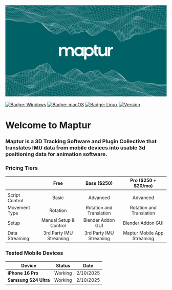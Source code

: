 <img src = "Assets/logo.png" />


[![Badge: Windows](https://img.shields.io/badge/os-Windows-blue)](#)
[![Badge: macOS](https://img.shields.io/badge/os-macOS-white)](#)
[![Badge: Linux](https://img.shields.io/badge/os-Linux-yellow)](#)
[![Version](https://img.shields.io/badge/version-1.0.0-darkgreen)](#)

# Welcome to Maptur

### Maptur is a 3D Tracking Software and Plugin Collective that translates IMU data from mobile devices into usable 3d positioning data for animation software.



### Pricing Tiers

|             | **Free**                         | **Base ($250)**       | **Pro ($250 + $20/mo)**
|:----|:----:|:----:|:----:|
|             |                          |        | 
Script Control               | Basic                        | Advanced          | Advanced
Movement Type             | Rotation                     | Rotation and Translation            | Rotation and Translation
Setup                         | Manual Setup & Control            | Blender Addon GUI            | Blender Addon GUI
Data Streaming              | 3rd Party IMU Streaming            | 3rd Party IMU Streaming           | Maptur Mobile App Streaming



### Tested Mobile Devices

Device                        | Status            | Date
----------------------------- | ----------------- | ---------
**iPhone 16 Pro**             | Working           | 2/10/2025
**Samsung S24 Ultra**         | Working           | 2/10/2025
